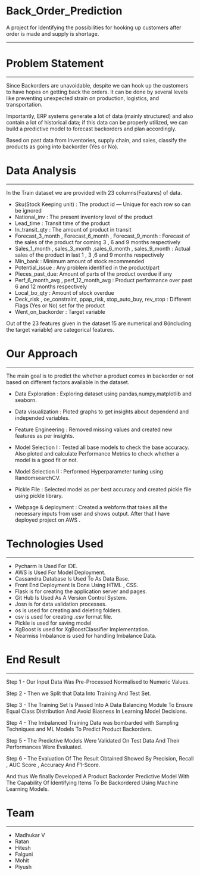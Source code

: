 # Back_Order_Prediction

A project for Identifying the possibilities for hooking up customers after order is made and supply is shortage.

----------------------------------------------------------------------------------------------------------------------------------------------------------------------

# Problem Statement
-------------------------------------------------------------------------------------------------------------------------------------------------------------------------------

Since Backorders are unavoidable, despite we can hook up the customers to have hopes on getting back the orders. It can be done by several levels like preventing unexpected strain on production, logistics, and transportation. 

Importantly, ERP systems generate a lot of data (mainly structured) and also contain a lot of historical data; if this data can be properly utilized, we can build a predictive model to forecast backorders and plan accordingly. 

Based on past data from inventories, supply chain, and sales, classify the products as going into backorder (Yes or No).

# Data Analysis
----------------------------------------------------------------------------------------------------------------------------------------------------------------------------

In the Train dataset we are provided with 23 columns(Features) of data.

* Sku(Stock Keeping unit) : The product id — Unique for each row so can be ignored
* National_inv : The present inventory level of the product
* Lead_time : Transit time of the product
* In_transit_qty : The amount of product in transit
* Forecast_3_month , Forecast_6_month , Forecast_9_month : Forecast of the sales of the product for coming 3 , 6 and 9 months respectively
* Sales_1_month , sales_3_month ,sales_6_month , sales_9_month : Actual sales of the product in last 1 , 3 ,6 and 9 months respectively
* Min_bank : Minimum amount of stock recommended
* Potential_issue : Any problem identified in the product/part
* Pieces_past_due: Amount of parts of the product overdue if any
* Perf_6_month_avg , perf_12_month_avg : Product performance over past 6 and 12 months respectively
* Local_bo_qty : Amount of stock overdue
* Deck_risk , oe_constraint, ppap_risk, stop_auto_buy, rev_stop : Different Flags (Yes or No) set for the product
* Went_on_backorder : Target variable

Out of the 23 features given in the dataset 15 are numerical and 8(including the target variable) are categorical features.

# Our Approach
--------------------------------------------------------------------------------------------------------------------------------------------------------------------------------

The main goal is to predict the whether a product comes in backorder or not based on different factors available in the dataset.

* Data Exploration : Exploring dataset using pandas,numpy,matplotlib and seaborn.

* Data visualization : Ploted graphs to get insights about dependend and independed variables.

* Feature Engineering : Removed missing values and created new features as per insights.

* Model Selection I : Tested all base models to check the base accuracy. Also ploted and calculate Performance Metrics to check whether a model is a good fit or not.

* Model Selection II : Performed Hyperparameter tuning using RandomsearchCV.

* Pickle File : Selected model as per best accuracy and created pickle file using pickle library.

* Webpage & deployment : Created a webform that takes all the necessary inputs from user and shows output. After that I have deployed project on AWS .

# Technologies Used
-------------------------------------------------------------------------------------------------------------------------------------------------------------

 * Pycharm Is Used For IDE.
 * AWS is Used For Model Deployment.
 * Cassandra Database Is Used To As Data Base.
 * Front End Deployment Is Done Using HTML , CSS.
 * Flask is for creating the application server and pages.
 * Git Hub Is Used As A Version Control System.
 * Josn is for data validation processes.
 * os is used for creating and deleting folders.
 * csv is used for creating .csv format file.
 * Pickle is used for saving model
 * XgBoost is used for XgBoostClassifier Implementation.
 * Nearmiss Imbalance is used for handling Imbalance Data.

  
 # End Result 
 -------------------------------------------------------------------------------------------------------------------------------------------------------------------

Step 1 - Our Input Data Was Pre-Processed Normalised to Numeric Values. 

Step 2 - Then we Split that Data Into Training And Test Set.

Step 3 - The Training Set Is Passed Into A Data Balancing Module To Ensure Equal Class Distribution And Avoid Biasness In Learning Model Decisions. 

Step 4 - The Imbalanced Training Data was bombarded with Sampling Techniques and ML Models To Predict Product Backorders. 

Step 5 - The Predictive Models Were Validated On Test Data And Their Performances Were Evaluated. 

Step 6 - The Evaluation Of The Result Obtained Showed By Precision, Recall , AUC Score , Accuracy And F1-Score.

And thus We finally Developed A Product Backorder Predictive Model With The Capability Of Identifying Items To Be Backordered Using Machine Learning Models. 

# Team
-----------------------------------------------------------------------------------------------------------------------------------------------------------------------------------

 * Madhukar V
 * Ratan
 * Hitesh
 * Falguni
 * Mohit
 * Piyush

     